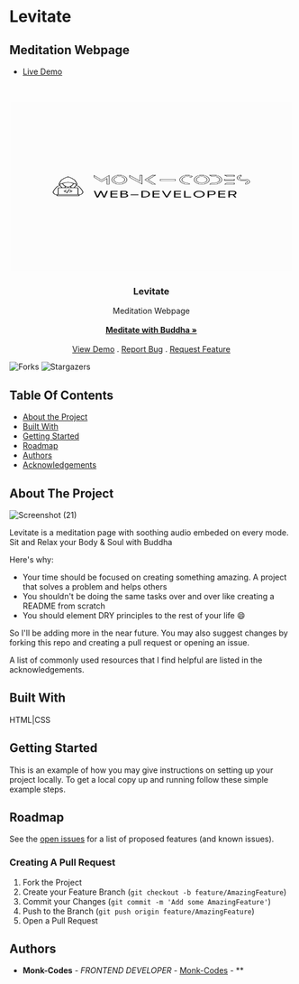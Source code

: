 # Levitate
## Meditation Webpage
- [Live Demo](https://levitate-budhha.netlify.app/)
<br/>
<p align="center">
<img src="logo.png" alt="image" width="500" height="300">
  <a href="https://github.com/Monk-Codes/Levitate">
  </a>
  <h3 align="center">Levitate</h3>

  <p align="center">
    Meditation Webpage
    <br/>
    <br/>
    <a href="https://github.com/Monk-Codes/Levitate"><strong>Meditate with Buddha »</strong></a>
    <br/>
    <br/>
    <a href="https://github.com/Monk-Codes/Levitate">View Demo</a>
    .
    <a href="https://github.com/Monk-Codes/Levitate/issues">Report Bug</a>
    .
    <a href="https://github.com/Monk-Codes/Levitate/issues">Request Feature</a>
  </p>
</p>

![Forks](https://img.shields.io/github/forks/Monk-Codes/Levitate?style=social) ![Stargazers](https://img.shields.io/github/stars/Monk-Codes/Levitate?style=social) 

## Table Of Contents

* [About the Project](#about-the-project)
* [Built With](#built-with)
* [Getting Started](#getting-started)
* [Roadmap](#roadmap)
* [Authors](#authors)
* [Acknowledgements](#acknowledgements)

## About The Project

![Screenshot (21)](https://github.com/Monk-Codes/Levitate/assets/84877191/aa40d40a-79da-4783-9236-a1a2d84ea8eb)

Levitate is a meditation page with soothing audio embeded on every mode.
Sit and Relax your Body & Soul with Buddha

Here's why:

* Your time should be focused on creating something amazing. A project that solves a problem and helps others
* You shouldn't be doing the same tasks over and over like creating a README from scratch
* You should element DRY principles to the rest of your life :smile:

 So I'll be adding more in the near future. You may also suggest changes by forking this repo and creating a pull request or opening an issue.

A list of commonly used resources that I find helpful are listed in the acknowledgements.

## Built With

HTML|CSS 
## Getting Started

This is an example of how you may give instructions on setting up your project locally.
To get a local copy up and running follow these simple example steps.

## Roadmap

See the [open issues](https://github.com/Monk-Codes//issues) for a list of proposed features (and known issues).

### Creating A Pull Request

1. Fork the Project
2. Create your Feature Branch (`git checkout -b feature/AmazingFeature`)
3. Commit your Changes (`git commit -m 'Add some AmazingFeature'`)
4. Push to the Branch (`git push origin feature/AmazingFeature`)
5. Open a Pull Request

## Authors

* **Monk-Codes** - *FRONTEND DEVELOPER* - [Monk-Codes](https://github.com/Monk-Codes) - **

